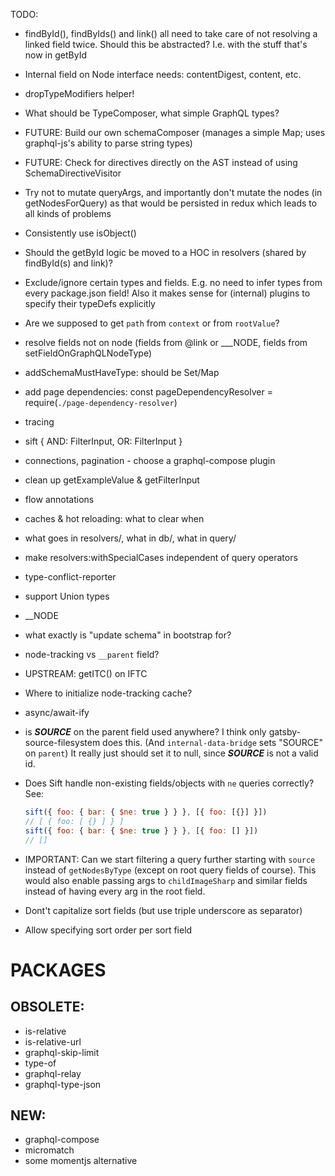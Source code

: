 TODO:

- findById(), findByIds() and link() all need to take care of not resolving a linked field twice. Should this be abstracted? I.e. with the stuff that's now in getById

- Internal field on Node interface needs: contentDigest, content, etc.
- dropTypeModifiers helper!
- What should be TypeComposer, what simple GraphQL types?
- FUTURE: Build our own schemaComposer (manages a simple Map; uses graphql-js's ability to parse string types)
- FUTURE: Check for directives directly on the AST instead of using SchemaDirectiveVisitor
- Try not to mutate queryArgs, and importantly don't mutate the nodes (in getNodesForQuery)
  as that would be persisted in redux which leads to all kinds of problems
- Consistently use isObject()
- Should the getById logic be moved to a HOC in resolvers (shared by findById(s) and link)?
- Exclude/ignore certain types and fields. E.g. no need to infer types from every package.json field!
  Also it makes sense for (internal) plugins to specify their typeDefs explicitly
- Are we supposed to get `path` from `context` or from `rootValue`?
- resolve fields not on node (fields from @link or \_\_\_NODE,
  fields from setFieldOnGraphQLNodeType)
- addSchemaMustHaveType: should be Set/Map
- add page dependencies: const pageDependencyResolver = require(`./page-dependency-resolver`)
- tracing
- sift { AND: FilterInput, OR: FilterInput }
- connections, pagination - choose a graphql-compose plugin
- clean up getExampleValue & getFilterInput
- flow annotations
- caches & hot reloading: what to clear when
- what goes in resolvers/, what in db/, what in query/
- make resolvers:withSpecialCases independent of query operators
- type-conflict-reporter
- support Union types
- \_\_NODE
- what exactly is "update schema" in bootstrap for?
- node-tracking vs `__parent` field?
- UPSTREAM: getITC() on IFTC
- Where to initialize node-tracking cache?
- async/await-ify
- is **_SOURCE_** on the parent field used anywhere? I think only gatsby-source-filesystem does this.
  (And `internal-data-bridge` sets "SOURCE" on `parent`)
  It really just should set it to null, since **_SOURCE_** is not a valid id.
- Does Sift handle non-existing fields/objects with `ne` queries correctly? See:
  ```js
  sift({ foo: { bar: { $ne: true } } }, [{ foo: [{}] }])
  // [ { foo: [ {} ] } ]
  sift({ foo: { bar: { $ne: true } } }, [{ foo: [] }])
  // []
  ```
- IMPORTANT: Can we start filtering a query further starting with `source` instead of `getNodesByType`
  (except on root query fields of course). This would also enable passing args to `childImageSharp` and similar fields
  instead of having every arg in the root field.
- Dont't capitalize sort fields (but use triple underscore as separator)
- Allow specifying sort order per sort field

# PACKAGES

## OBSOLETE:

- is-relative
- is-relative-url
- graphql-skip-limit
- type-of
- graphql-relay
- graphql-type-json

## NEW:

- graphql-compose
- micromatch
- some momentjs alternative
